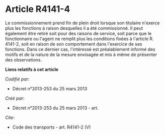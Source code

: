 # Article R4141-4

Le commissionnement prend fin de plein droit lorsque son titulaire n'exerce plus les fonctions à raison desquelles il a été
commissionné. Il peut également être retiré soit pour des raisons de service, soit parce que le fonctionnaire ou l'agent ne
remplit plus les conditions fixées à l'article R. 4141-2, soit en raison de son comportement dans l'exercice de ses
fonctions. Dans ce dernier cas, l'intéressé est préalablement informé des motifs et de la nature de la mesure envisagée et
mis à même de présenter des observations.

**Liens relatifs à cet article**

_Codifié par_:

  - Décret n°2013-253 du 25 mars 2013

_Créé par_:

  - Décret n°2013-253 du 25 mars 2013 - art.

_Cite_:

  - Code des transports - art. R4141-2 (V)
